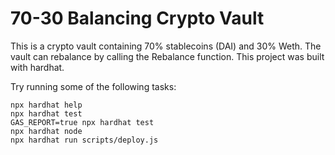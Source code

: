 # 70-30 Balancing Crypto Vault

This is a crypto vault containing 70% stablecoins (DAI) and 30% Weth. The vault can rebalance by calling the Rebalance function. This project was built with hardhat. 

Try running some of the following tasks:

```shell
npx hardhat help
npx hardhat test
GAS_REPORT=true npx hardhat test
npx hardhat node
npx hardhat run scripts/deploy.js
```
